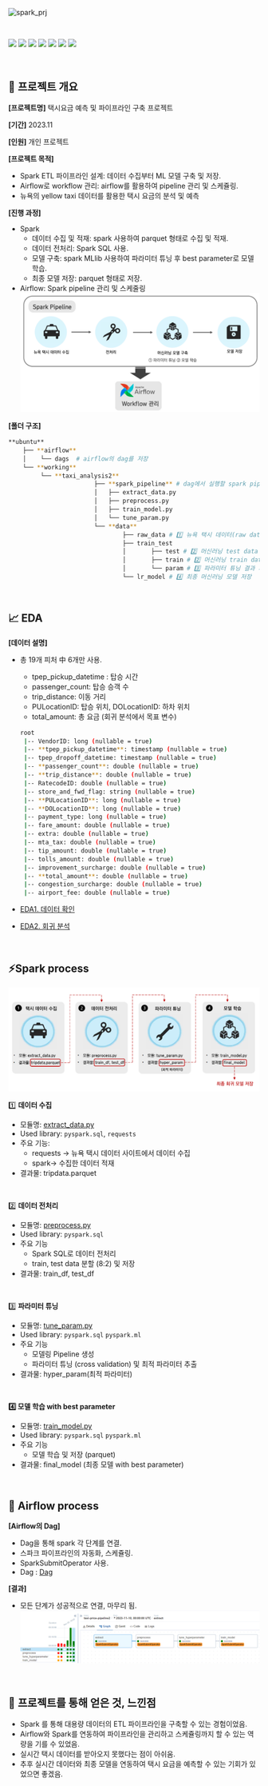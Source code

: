 
![spark_prj](https://github.com/JeeyeonKim00/Prj_TaxiAnalysis/assets/127364024/6e1ac7bc-bbbd-4aba-ad0c-51343b477e13)

<br>

<img src="https://img.shields.io/badge/python-3776AB?style=for-the-badge&logo=python&logoColor=white">  <img src="https://img.shields.io/badge/MySQL-4479A1?style=for-the-badge&logo=MySQL&logoColor=white">
<img src="https://img.shields.io/badge/Apache Spark-E25A1C?style=for-the-badge&logo=Apache Spark&logoColor=white"> <img src="https://img.shields.io/badge/Apache Airflow-017CEE?style=for-the-badge&logo=Apache airflow&logoColor=white">  <img src="https://img.shields.io/badge/pandas-150458?style=for-the-badge&logo=pandas&logoColor=white"> <img src="https://img.shields.io/badge/Ubuntu-E95420?style=for-the-badge&logo=ubuntu&logoColor=white"> <img src="https://img.shields.io/badge/Jupyter-F37626?style=for-the-badge&logo=jupyter&logoColor=white">   

<br>


## 📂 프로젝트 개요

**[프로젝트명]** 택시요금 예측 및 파이프라인 구축 프로젝트

**[기간]** 2023.11

**[인원]** 개인 프로젝트

**[프로젝트 목적]** 

- Spark ETL 파이프라인 설계: 데이터 수집부터 ML 모델 구축 및 저장.
- Airflow로 workflow 관리: airflow를 활용하여 pipeline 관리 및 스케쥴링.
- 뉴욕의 yellow taxi 데이터를 활용한 택시 요금의 분석 및 예측

**[진행 과정]**

- Spark
    - 데이터 수집 및 적재: spark 사용하여 parquet 형태로 수집 및 적재.
    - 데이터 전처리: Spark SQL 사용.
    - 모델 구축: spark MLlib 사용하여 파라미터 튜닝 후 best parameter로 모델 학습.
    - 최종 모델 저장: parquet 형태로 저장.
- Airflow: Spark pipeline 관리 및 스케줄링
    ![Alt text](image-2.png)

**[폴더 구조]**

```bash
**ubuntu**
	├── **airflow**  
	│    └── dags  # airflow의 dag를 저장
	└── **working**
	     └── **taxi_analysis2**
						├── **spark_pipeline** # dag에서 실행할 spark pipeline 저장
						│   ├── extract_data.py
						│   ├── preprocess.py
						│   ├── train_model.py
						│   └── tune_param.py
						└── **data** 
                                ├── raw_data # 1️⃣ 뉴욕 택시 데이터(raw data) 저장
                                ├── train_test 
                                │       ├── test # 2️⃣ 머신러닝 test data 저장
                                │       ├── train # 2️⃣ 머신러닝 train data 저장
                                │       └── param # 3️⃣ 파라미터 튜닝 결과 저장
                                └── lr_model # 4️⃣ 최종 머신러닝 모델 저장 
```
<br>


## 📈 EDA
**[데이터 설명]**

- 총 19개 피처 中 6개만 사용.
    - tpep_pickup_datetime : 탑승 시간
    - passenger_count: 탑승 승객 수
    - trip_distance: 이동 거리
    - PULocationID: 탑승 위치, DOLocationID: 하차 위치
    - total_amount: 총 요금 (회귀 분석에서 목표 변수)
    
    ```bash
    root
     |-- VendorID: long (nullable = true)
     |-- **tpep_pickup_datetime**: timestamp (nullable = true)
     |-- tpep_dropoff_datetime: timestamp (nullable = true)
     |-- **passenger_count**: double (nullable = true)
     |-- **trip_distance**: double (nullable = true)
     |-- RatecodeID: double (nullable = true)
     |-- store_and_fwd_flag: string (nullable = true)
     |-- **PULocationID**: long (nullable = true)
     |-- **DOLocationID**: long (nullable = true)
     |-- payment_type: long (nullable = true)
     |-- fare_amount: double (nullable = true)
     |-- extra: double (nullable = true)
     |-- mta_tax: double (nullable = true)
     |-- tip_amount: double (nullable = true)
     |-- tolls_amount: double (nullable = true)
     |-- improvement_surcharge: double (nullable = true)
     |-- **total_amount**: double (nullable = true)
     |-- congestion_surcharge: double (nullable = true)
     |-- airport_fee: double (nullable = true)
    ```
    

- [EDA1. 데이터 확인](https://github.com/JeeyeonKim00/Toy_project/blob/dde1eb783a7c6c4967577ae70d3ee4c29ac6de81/taxi_analysis/working/taxi_analysis2/taxi_analysis.ipynb)

- [EDA2. 회귀 분석](https://github.com/JeeyeonKim00/Toy_project/blob/dde1eb783a7c6c4967577ae70d3ee4c29ac6de81/taxi_analysis/working/taxi_analysis2/taxi_fare_prediction.ipynb)

<br>

## ⚡Spark process
![Alt text](image.png)

1️⃣ **데이터 수집**

- 모듈명: [extract_data.py](C:\Users\TEMP\OneDrive\문서\GitHub\Prj_TaxiAnalysis\working\taxi_analysis2\spark_pipeline\extract_data.py)
- Used library: `pyspark.sql`, `requests`
- 주요 기능:
    - requests → 뉴욕 택시 데이터 사이트에서 데이터 수집
    - spark→ 수집한 데이터 적재
- 결과물:  tripdata.parquet

<br>

2️⃣ **데이터 전처리**
- 모듈명: [preprocess.py](C:\Users\TEMP\OneDrive\문서\GitHub\Prj_TaxiAnalysis\working\taxi_analysis2\spark_pipeline\preprocess.py)
- Used library: `pyspark.sql`
- 주요 기능 
    - Spark SQL로 데이터 전처리
    - train, test data 분할 (8:2) 및 저장   
- 결과물: train_df, test_df
  
<br>

3️⃣ **파라미터 튜닝** 

- 모듈명: [tune_param.py](C:\Users\TEMP\OneDrive\문서\GitHub\Prj_TaxiAnalysis\working\taxi_analysis2\spark_pipeline\tune_param.py)
- Used library: `pyspark.sql` `pyspark.ml`
- 주요 기능
    - 모델링 Pipeline 생성
    - 파라미터 튜닝 (cross validation) 및 최적 파라미터 추출
- 결과물: hyper_param(최적 파라미터)

<br>


**4️⃣ 모델 학습 with best parameter** 

- 모듈명: [train_model.py](C:\Users\TEMP\OneDrive\문서\GitHub\Prj_TaxiAnalysis\working\taxi_analysis2\spark_pipeline\train_model.py)
- Used library: `pyspark.sql` `pyspark.ml`
- 주요 기능
    - 모델 학습 및 저장 (parquet)
- 결과물: final_model (최종 모델 with best parameter)

<br>

## 🎢 Airflow process
**[Airflow의 Dag]**

- Dag을 통해 spark 각 단계를 연결.
- 스파크 파이프라인의 자동화, 스케쥴링.
- SparkSubmitOperator 사용.
- Dag : [Dag](C:\Users\TEMP\OneDrive\문서\GitHub\Prj_TaxiAnalysis\airflow\dags\taxi_predictions_pipeline2.py)

**[결과]** 

- 모든 단계가 성공적으로 연결, 마무리 됨.
![Alt text](image-1.png)

<br>

## 🎁 프로젝트를 통해 얻은 것, 느낀점
- Spark 를 통해 대용량 데이터의 ETL 파이프라인을 구축할 수 있는 경험이었음.
- Airflow와 Spark를 연동하여 파이프라인을 관리하고 스케쥴링까지 할 수 있는 역량을 기를 수 있었음.
- 실시간 택시 데이터를 받아오지 못했다는 점이 아쉬움.
- 추후 실시간 데이터와 최종 모델을 연동하여 택시 요금을 예측할 수 있는 기회가 있었으면 좋겠음.
